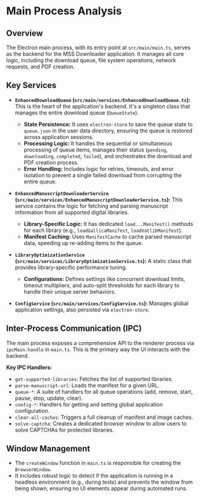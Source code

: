 # Main Process Analysis

## Overview

The Electron main process, with its entry point at `src/main/main.ts`, serves as the backend for the MSS Downloader application. It manages all core logic, including the download queue, file system operations, network requests, and PDF creation.

## Key Services

-   **`EnhancedDownloadQueue` (`src/main/services/EnhancedDownloadQueue.ts`):** This is the heart of the application's backend. It's a singleton class that manages the entire download queue (`QueueState`).
    -   **State Persistence:** It uses `electron-store` to save the queue state to `queue.json` in the user data directory, ensuring the queue is restored across application sessions.
    -   **Processing Logic:** It handles the sequential or simultaneous processing of queue items, manages their status (`pending`, `downloading`, `completed`, `failed`), and orchestrates the download and PDF creation process.
    -   **Error Handling:** Includes logic for retries, timeouts, and error isolation to prevent a single failed download from corrupting the entire queue.

-   **`EnhancedManuscriptDownloaderService` (`src/main/services/EnhancedManuscriptDownloaderService.ts`):** This service contains the logic for fetching and parsing manuscript information from all supported digital libraries.
    -   **Library-Specific Logic:** It has dedicated `load...Manifest()` methods for each library (e.g., `loadGallicaManifest`, `loadVatlibManifest`).
    -   **Manifest Caching:** Uses `ManifestCache` to cache parsed manuscript data, speeding up re-adding items to the queue.

-   **`LibraryOptimizationService` (`src/main/services/LibraryOptimizationService.ts`):** A static class that provides library-specific performance tuning.
    -   **Configurations:** Defines settings like concurrent download limits, timeout multipliers, and auto-split thresholds for each library to handle their unique server behaviors.

-   **`ConfigService` (`src/main/services/ConfigService.ts`):** Manages global application settings, also persisted via `electron-store`.

## Inter-Process Communication (IPC)

The main process exposes a comprehensive API to the renderer process via `ipcMain.handle` in `main.ts`. This is the primary way the UI interacts with the backend.

**Key IPC Handlers:**

-   `get-supported-libraries`: Fetches the list of supported libraries.
-   `parse-manuscript-url`: Loads the manifest for a given URL.
-   `queue-*`: A suite of handlers for all queue operations (add, remove, start, pause, stop, update, clear).
-   `config-*`: Handlers for getting and setting global application configuration.
-   `clear-all-caches`: Triggers a full cleanup of manifest and image caches.
-   `solve-captcha`: Creates a dedicated browser window to allow users to solve CAPTCHAs for protected libraries.

## Window Management

-   The `createWindow` function in `main.ts` is responsible for creating the `BrowserWindow`.
-   It includes robust logic to detect if the application is running in a headless environment (e.g., during tests) and prevents the window from being shown, ensuring no UI elements appear during automated runs.
